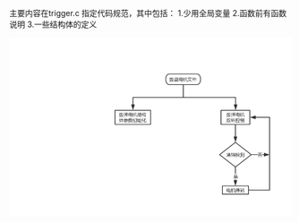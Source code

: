 主要内容在trigger.c
指定代码规范，其中包括：
  1.少用全局变量
  2.函数前有函数说明
  3.一些结构体的定义
 
![Image text](https://raw.githubusercontent.com/HUST-hzx/Picture/master/拨盘流程.png)
